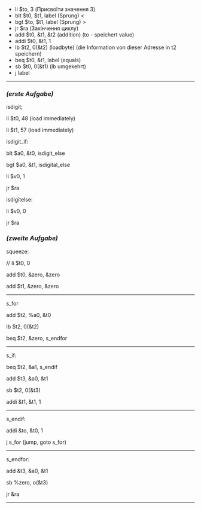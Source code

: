 * li $to, 3 (Присвоїти значення 3)
* blt $t0, $t1, label (Sprung) <
* bgt $to, $t1, label (Sprung) >
* jr $ra (Закінчення циклу)
* add $t0, &t1, &t2 (addition) (to - speichert value)
* addi $t0, &t1, 1
* lb $t2, 0(&t2) (loadbyte) (die Information von dieser Adresse in t2 speichern)
* beq $t0, &t1, label (equals)
* sb $t0, 0(&t1) (lb umgekehrt)
* j label
---

### **_(erste Aufgabe)_**

isdigit;

li $t0, 48 (load immediately)

li $t1, 57 (load immediately)

isdigit_if:

blt $a0, &t0, isdigit_else

bgt $a0, &t1, isdigital_else

li $v0, 1

jr $ra

isdigitelse:

li $v0, 0

jr $ra

### **_(zweite Aufgabe)_**

squeeze:

// li $t0, 0

add $t0,  &zero, &zero

add $t1,  &zero, &zero

---



s_for

add $t2, %a0, &t0

lb $t2, 0(&t2)

beq $t2, &zero, s_endfor

---

s_if:

beq $t2, &a1, s_endif

add $t3, &a0, &t1

sb $t2, 0(&t3)

addi &t1, &t1, 1

---

s_endif:

addi &to, &t0, 1

j s_for (jump, goto s_for)

---

s_endfor:

add &t3, &a0, &t1

sb %zero, o(&t3)

jr &ra

---
